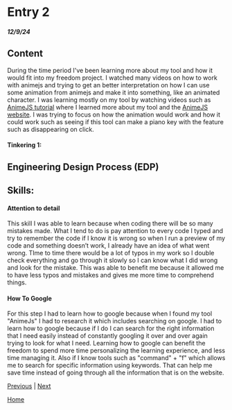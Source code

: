 # Entry 2
##### 12/9/24

## Content
During the time period I've been learning more about my tool and how it would fit into my freedom project. I watched many videos on how to work with animejs and trying to get an better interpretation on how I can use some animation from animejs and make it into something, like an animated character. I was learning mostly on my tool by watching videos such as [AnimeJS tutorial](https://www.youtube.com/watch?v=WogfLKQHi1A) where I learned more about my tool and the [AnimeJS website](https://animejs.com). I was trying to focus on how the animation would work and how it could work such as seeing if this tool can make a piano key with the feature such as disappearing on click.


#### Tinkering 1:


## Engineering Design Process (EDP)                                                  


## Skills: 

#### Attention to detail
This skill I was able to learn because when coding there will be so many mistakes made. What I tend to do is pay attention to every code I typed and try to remember the code if I know it is wrong so when I run a preview of my code and something doesn’t work, I already have an idea of what went wrong. TIme to time there would be a lot of typos in my work so I double check everything and go through it slowly so I can know what I did wrong and look for the mistake. This was able to benefit me because it allowed me to have less typos and mistakes and gives me more time to comprehend things.

#### How To Google
For this step I had to learn how to google because when I found my tool "AnimeJs" I had to research it which includes searching on google. I had to learn how to google because if I do I can search for the right information that I need easily instead of constantly googling it over and over again trying to look for what I need. Learning how to google can benefit the freedom to spend more time personalizing the learning experience, and less time managing it. Also if I know tools such as "command" + "f" which allows me to search for specific information using keywords. That can help me save time instead of going through all the information that is on the website.

[Previous](entry01.md) | [Next](entry03.md)

[Home](../README.md)
